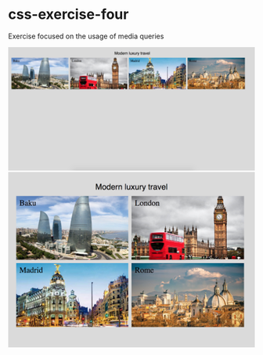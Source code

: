 # css-exercise-four
Exercise focused on the usage of media queries  

![Screenshot](https://github.com/saamato/css-exercise-four-1/blob/master/media1.png)  
![Screenshot](https://github.com/saamato/css-exercise-four-1/blob/master/media2.png)
